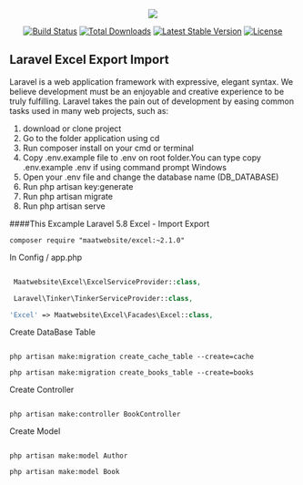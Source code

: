<p align="center"><img src="https://laravel.com/assets/img/components/logo-laravel.svg"></p>

<p align="center">
<a href="https://travis-ci.org/laravel/framework"><img src="https://travis-ci.org/laravel/framework.svg" alt="Build Status"></a>
<a href="https://packagist.org/packages/laravel/framework"><img src="https://poser.pugx.org/laravel/framework/d/total.svg" alt="Total Downloads"></a>
<a href="https://packagist.org/packages/laravel/framework"><img src="https://poser.pugx.org/laravel/framework/v/stable.svg" alt="Latest Stable Version"></a>
<a href="https://packagist.org/packages/laravel/framework"><img src="https://poser.pugx.org/laravel/framework/license.svg" alt="License"></a>
</p>

## Laravel Excel Export Import

Laravel is a web application framework with expressive, elegant syntax. We believe development must be an enjoyable and creative experience to be truly fulfilling. Laravel takes the pain out of development by easing common tasks used in many web projects, such as:

<ol>
    <li>download or clone project</li>
    <li>Go to the folder application using cd</li>
    <li>Run composer install on your cmd or terminal</li>
    <li>Copy .env.example file to .env on root folder.You can type copy .env.example .env if using command prompt Windows</li>
    <li>Open your .env file and change the database name (DB_DATABASE)</li>
    <li>Run php artisan key:generate</li>
    <li>Run php artisan migrate</li>
    <li>Run php artisan serve</li>
</ol>

####This Excample Laravel 5.8 Excel - Import Export

```
composer require "maatwebsite/excel:~2.1.0"
```

<p>In Config / app.php</p>

```php

 Maatwebsite\Excel\ExcelServiceProvider::class,

 Laravel\Tinker\TinkerServiceProvider::class,

'Excel' => Maatwebsite\Excel\Facades\Excel::class,

```

<p>Create DataBase Table</p>

```

php artisan make:migration create_cache_table --create=cache

php artisan make:migration create_books_table --create=books

```

<p>Create Controller</p>

```

php artisan make:controller BookController

```
<p> Create Model </p>

```

php artisan make:model Author

php artisan make:model Book

```
